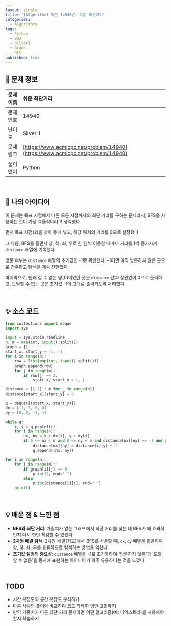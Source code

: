 ```yaml
---
layout: single
title: "[Algorithm] 백준 14940번: 쉬운 최단거리"
categories:
  - Algorithms
tags:
  - Python
  - BOJ
  - Silver1
  - Graph
  - BFS
published: true
---
```


## 📝 문제 정보

| 문제 이름 | 쉬운 최단거리 |
| :--- | :--- |
| 문제 번호 | 14940 |
| 난이도 | Silver 1 |
| 문제 링크 | [https://www.acmicpc.net/problem/14940](https://www.acmicpc.net/problem/14940) |
| 풀이 언어 | Python |

<br>

## 🤔 나의 아이디어

이 문제는 목표 지점에서 다른 모든 지점까지의 최단 거리를 구하는 문제라서, BFS를 사용하는 것이 가장 효율적이라고 생각했다

먼저 목표 지점(2)을 찾아 큐에 넣고, 해당 위치의 거리를 0으로 설정했다

그 다음, BFS를 돌면서 상, 하, 좌, 우로 한 칸씩 이동할 때마다 거리를 1씩 증가시켜 `distance` 배열에 기록했다

방문 여부는 `distance` 배열의 초기값인 -1로 확인했다. -1이면 아직 방문하지 않은 곳으로 간주하고 탐색을 계속 진행했다

마지막으로, 원래 갈 수 없는 땅(0)이었던 곳은 `distance` 값과 상관없이 0으로 출력하고, 도달할 수 없는 곳은 초기값 -1이 그대로 출력되도록 처리했다

<br>

## ✨ 소스 코드

```python
from collections import deque
import sys

input = sys.stdin.readline
n, m = map(int, input().split())
graph = []
start_x, start_y = -1, -1
for i in range(n):
    row = list(map(int, input().split()))
    graph.append(row)
    for j in range(m):
        if row[j] == 2:
            start_x, start_y = i, j

distance = [[-1] * m for _ in range(n)]
distance[start_x][start_y] = 0

q = deque([(start_x, start_y)])
dx = [-1, 1, 0, 0]
dy = [0, 0, -1, 1]

while q:
    x, y = q.popleft()
    for i in range(4):
        nx, ny = x + dx[i], y + dy[i]
        if 0 <= nx < n and 0 <= ny < m and distance[nx][ny] == -1 and graph[nx][ny] == 1:
            distance[nx][ny] = distance[x][y] + 1
            q.append((nx, ny))

for i in range(n):
    for j in range(m):
        if graph[i][j] == 0:
            print(0, end=" ")
        else:
            print(distance[i][j], end=" ")
    print()

```

<br>

## 💡 배운 점 & 느낀 점

- **BFS와 최단 거리**: 가중치가 없는 그래프에서 최단 거리를 찾는 데 BFS가 왜 효과적인지 다시 한번 체감할 수 있었다
- **2차원 배열 탐색**: 2차원 배열(지도)에서 BFS를 사용할 때, `dx`, `dy` 배열을 활용하여 상, 하, 좌, 우를 효율적으로 탐색하는 방법을 익혔다
- **초기값 설정의 중요성**: `distance` 배열을 -1로 초기화하여 '방문하지 않음'과 '도달할 수 없음'을 동시에 표현하는 아이디어가 아주 유용하다는 것을 느꼈다

<br>

## TODO

- 시간 복잡도와 공간 복잡도 분석하기
- 다른 사람의 풀이와 비교하며 코드 최적화 방안 고민하기
- 만약 가중치가 다른 최단 거리 문제라면 어떤 알고리즘(예: 다익스트라)을 사용해야 할지 학습하기
